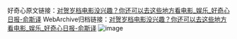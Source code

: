 好奇心原文链接：[对贺岁档电影没兴趣？你还可以去这些地方看电影_娱乐_好奇心日报-俞斯译](https://www.qdaily.com/articles/4125.html)
WebArchive归档链接：[对贺岁档电影没兴趣？你还可以去这些地方看电影_娱乐_好奇心日报-俞斯译](http://web.archive.org/web/20190623153541/https://www.qdaily.com/articles/4125.html)
![image](http://ww3.sinaimg.cn/large/007d5XDply1g3vdxiszc0j30u0696qv5)